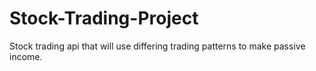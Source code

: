 # Stock-Trading-Project
Stock trading api that will use differing trading patterns to make passive income.
